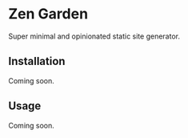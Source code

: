 # Zen Garden

Super minimal and opinionated static site generator.

## Installation

Coming soon.

## Usage

Coming soon.
